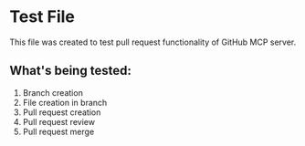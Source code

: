 # Test File

This file was created to test pull request functionality of GitHub MCP server.

## What's being tested:
1. Branch creation
2. File creation in branch
3. Pull request creation
4. Pull request review
5. Pull request merge